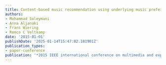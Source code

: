 ```yaml
---
title: Content-based music recommendation using underlying music preference structure
authors:
- Mohammad Soleymani
- Anna Aljanaki
- Frans Wiering
- Remco C Veltkamp
date: '2015-01-01'
publishDate: '2025-01-14T15:47:02.181901Z'
publication_types:
- paper-conference
publication: '*2015 IEEE international conference on multimedia and expo (ICME)*'
---
```

